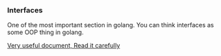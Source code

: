 ### Interfaces

One of the most important section in golang.  You can think interfaces as some OOP thing in golang.

[Very useful document, Read it carefully](https://medium.com/rungo/interfaces-in-go-ab1601159b3a)